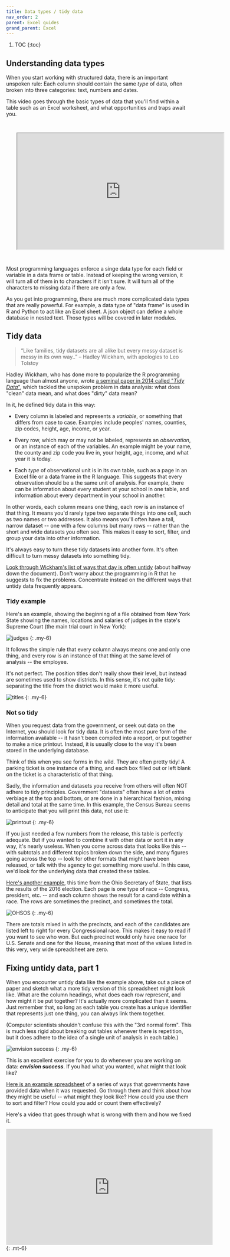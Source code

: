```yaml
---
title: Data types / tidy data
nav_order: 2
parent: Excel guides
grand_parent: Excel
---
```


1. TOC
{:toc}



## Understanding data types

When you start working with structured data, there is an important unspoken rule: Each column should contain the same _type_ of data, often broken into three categories: text, numbers and dates.  

This video goes through the basic types of data that you'll find within a table such as an Excel worksheet, and what opportunities and traps await you.

<iframe width="560" height="315" src="https://www.youtube.com/embed/AiYLwi-XNck" allow="autoplay; encrypted-media" allowfullscreen
style="margin: 2em;"></iframe>

Most programming languages enforce a singe data type for each field or variable in a data frame or table. Instead of keeping the wrong version, it will turn all of them in to characters if it isn't sure. It will turn all of the characters to missing data if there are only a few.

As you get into programming, there are much more complicated data types that are really powerful. For example, a data type of "data frame" is used in R and Python to act like an Excel sheet. A json object can define a whole database in nested text. Those types will be covered in later modules.


## Tidy data

<blockquote>
“Like families, tidy datasets are all alike but every messy dataset is messy in its own way..” – Hadley Wickham, with apologies to Leo Tolstoy
</blockquote>

Hadley Wickham, who has done more to popularize the R programming language than almost anyone, wrote [a seminal paper in 2014 called "_Tidy Data_"](http://vita.had.co.nz/papers/tidy-data.html), which tackled the unspoken problem in data analysis: what does "clean" data mean, and what does "dirty" data mean?

In it, he defined tidy data in this way:
* Every column is labeled and represents a _variable_, or something that differs from case to case. Examples include peoples' names, counties, zip codes, height, age, income, or year.

* Every row, which may or may not be labeled, represents an _observation_, or an instance of each of the variables. An example might be your name, the county and zip code you live in, your height, age, income, and what year it is today.

* Each _type_ of observational unit is in its own table, such as a page in an Excel file or a data frame in the R language. This suggests that every observation should be a the same unit of analysis. For example, there can be information about every student at your school in one table, and information about every department in your school in another.

In other words, each column means one thing, each row is an instance of that thing. It means you'd rarely type two separate things into one cell, such as two names or two addresses. It also means you'll often have a tall, narrow dataset -- one with a few columns but many rows -- rather than the short and wide datasets you often see. This makes it easy to sort, filter, and group your data into other information.

It's always easy to turn these tidy datasets into another form. It's often difficult to turn messy datasets into something tidy.

[Look through Wickham's list of ways that day is often untidy](https://cran.r-project.org/web/packages/tidyr/vignettes/tidy-data.html) (about halfway down the document). Don't worry about the programming in R that he suggests to fix the problems. Concentrate instead on the different ways that untidy data frequently appears.

### Tidy example

Here's an example, showing the beginning of a file obtained from New York State showing the names, locations and salaries of judges in the state's Supreme Court (the main trial court in New York):

![judges]({{site.baseurl}}/assets/images/xltidy-nycjudges-start.png)
{: .my-6}

It follows the simple rule that every column always means one and only one thing, and every row is an instance of that thing at the same level of analysis -- the employee.

It's not perfect. The position titles don't really show their level, but instead are sometimes used to show districts. In this sense, it's not quite tidy: separating the title from the district would make it more useful.

![titles]({{site.baseurl}}/assets/images/xltidy-nycjudges-titles.png)
{: .my-6}

### Not so tidy

When you request data from the government, or seek out data on the Internet, you should look for tidy data. It is often the most pure form of the information available -- it hasn't been compiled into a report, or put together to make a nice printout. Instead, it is usually close to the way it's been stored in the underlying database.

Think of this when you see forms in the wild. They are often pretty tidy! A parking ticket is one instance of a thing, and each box filled out or left blank on the ticket is a characteristic of that thing.

Sadly, the information and datasets you receive from others will often NOT adhere to tidy principles. Government "datasets" often have a lot of extra verbiage at the top and bottom, or are done in a hierarchical fashion, mixing detail and total at the same time. In this example, the Census Bureau seems to anticipate that you will print this data, not use it:

![printout]({{site.baseurl}}/assets/images/xltidy-healthins-census.png)
{: .my-6}

If you just needed a few numbers from the release, this table is perfectly adequate. But if you wanted to combine it with other data or sort it in any way, it's nearly useless.  When you come across data that looks like this -- with subtotals and different topics broken down the side, and many figures going across the top -- look for other formats that might have been released, or talk with the agency to get something more useful. In this case, we'd look for the underlying data that created these tables.

[Here's another example](https://www.sos.state.oh.us/globalassets/elections/2016/gen/precinct.xlsx), this time from the Ohio Secretary of State, that lists the results of the 2016 election. Each page is one type of race -- Congress, president, etc. -- and each column shows the result for a candidate within a race. The rows are sometimes the precinct, and sometimes the total.

![OHSOS]({{site.baseurl}}/assets/images/xltidy-ohsos-precinct.png)
{: .my-6}

There are totals mixed in with the precincts, and each of the candidates are listed left to right for every Congressional race. This makes it easy to read if you want to see who won. But each precinct would only have one race for U.S. Senate and one for the House, meaning that most of the values listed in this very, very wide spreadsheet are zero.


## Fixing untidy data, part 1

When you encounter untidy data like the example above, take out a piece of paper and sketch what a more tidy version of this spreadsheet might look like. What are the column headings, what does each row represent, and how might it be put together? It's actually more complicated than it seems. Just remember that, so long as each table you create has a unique identifier that represents just one thing, you can always link them together.

(Computer scientists shouldn't confuse this with the "3rd normal form". This is much less rigid about breaking out tables whenever there is repetition, but it does adhere to the idea of a single unit of analysis in each table.)

 ![envision success]({{site.baseurl}}/assets/images/xltidy-envision.jpg)
 {: .my-6}

This is an excellent exercise for you to do whenever you are working on data: **_envision success_**. If you had what you wanted, what might that look like?

[Here is an example spreadsheet]({{site.baseurl}}/assets/data/bad-spreadsheet-examples.xlsx) of a series of ways that governments have provided data when it was requested. Go through them and think about how they might be useful -- what might they look like? How could you use them to sort and filter? How could you add or count them effectively?

Here's a video that goes through what is wrong with them and how we fixed it.

<iframe width="560" height="315" src="https://www.youtube.com/embed/ndkHwNE8LBs" frameborder="0"   allowfullscreen></iframe>
{: .mt-6}
